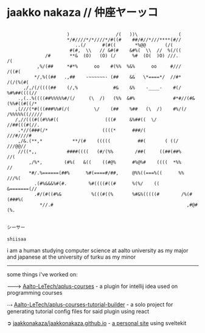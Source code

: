 # jaakko nakaza // 仲座ヤーッコ

```
                                                     
                      )                 /(   ))\               (                  
                      */#////*/*////*/#((#    ##/#//*///****(#//                  
                         ..(/      #(#((       *%@@       (/(                     
                       #(#,  \\   // &#(#    &#%(  \\  //  %(/((                  
              /#       **&  (O)   (O) (/      %#  (O(  )O) ///.        /(         
           ,%/(##     *#*%      oo    #(%%  %&%      oo     #///      /((#(       
          */,%((##   .,##    -~~~~~~- (##    &&   \*====*/  //#*     /(/(%(#(     
      ,/,/(/((((##    (/,%             #&    &%    -____-    #(/    %#%##((((//   
    .,(..%((((##%%%%%#/(/     (\  /)   (%%  &#%              #*#//(#&(%%#((#((/*  
   ,(///(*#(((###%%#(/(         \/    (##    %##   (\  /)    #%/(/   /%%%%%((/////
   /,//(((#((#%%#((                 (((#     &%##((  \/               //##(((#(//.
    .*//(###(/*                    ((((*      ###/(                     ///#////# 
    ,/&.(**,*           **/(#    (((((          ##(       ( ((/           ///@@// 
    //((*,,           ####((((   (#/(%%        /##(     ((##(##%            //(   
        ,/%*,        (#%(   &((    ((#@%      #%@%#    ((((  *%%           //     
        *#/.%======(##%      %#(====#/##,     @%%((===%((      %%        ///%(    
          .(#%&&&%#(#.        %#((((#((#      %(%/    ((        &=======(//       
          .#/(#((#%&           %(((#((%       %#&%(((((#        /%(#(###%(        
            *//.#                                                 ,#@#(%.         

                                                                        シーサー 
　                                                                         shiisaa

```

i am a human studying computer science at aalto university as my major and japanese at the university of turku as my minor

---

some things i've worked on:

🡒 [Aalto-LeTech/aplus-courses](https://github.com/Aalto-LeTech/aplus-courses) - a plugin for intellij idea used on programming courses

⤏ [Aalto-LeTech/aplus-courses-tutorial-builder](https://github.com/Aalto-LeTech/aplus-courses-tutorial-builder) - a solo project for generating tutorial config files for said plugin using react

➲ [jaakkonakaza/jaakkonakaza.github.io](https://github.com/jaakkonakaza/jaakkonakaza.github.io) - [a personal site](https://jaakko.nakaza.me) using sveltekit
